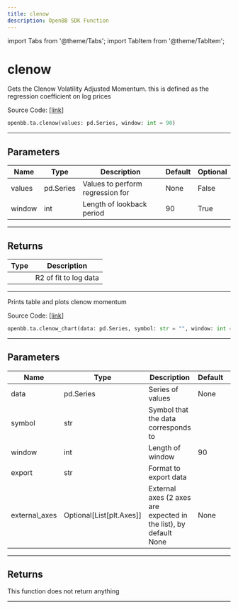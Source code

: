 ```yaml
---
title: clenow
description: OpenBB SDK Function
---
```


import Tabs from '@theme/Tabs';
import TabItem from '@theme/TabItem';

# clenow

<Tabs>
<TabItem value="model" label="Model" default>

Gets the Clenow Volatility Adjusted Momentum.  this is defined as the regression coefficient on log prices

Source Code: [[link](https://github.com/OpenBB-finance/OpenBBTerminal/tree/main/openbb_terminal/common/technical_analysis/momentum_model.py#L207)]

```python
openbb.ta.clenow(values: pd.Series, window: int = 90)
```

---

## Parameters

| Name | Type | Description | Default | Optional |
| ---- | ---- | ----------- | ------- | -------- |
| values | pd.Series | Values to perform regression for | None | False |
| window | int | Length of lookback period | 90 | True |


---

## Returns

| Type | Description |
| ---- | ----------- |
|  | R2 of fit to log data |
---



</TabItem>
<TabItem value="view" label="Chart">

Prints table and plots clenow momentum

Source Code: [[link](https://github.com/OpenBB-finance/OpenBBTerminal/tree/main/openbb_terminal/common/technical_analysis/momentum_view.py#L570)]

```python
openbb.ta.clenow_chart(data: pd.Series, symbol: str = "", window: int = 90, export: str = "", external_axes: Optional[List[matplotlib.axes._axes.Axes]] = None)
```

---

## Parameters

| Name | Type | Description | Default | Optional |
| ---- | ---- | ----------- | ------- | -------- |
| data | pd.Series | Series of values | None | False |
| symbol | str | Symbol that the data corresponds to |  | True |
| window | int | Length of window | 90 | True |
| export | str | Format to export data |  | True |
| external_axes | Optional[List[plt.Axes]] | External axes (2 axes are expected in the list), by default None | None | True |


---

## Returns

This function does not return anything

---



</TabItem>
</Tabs>